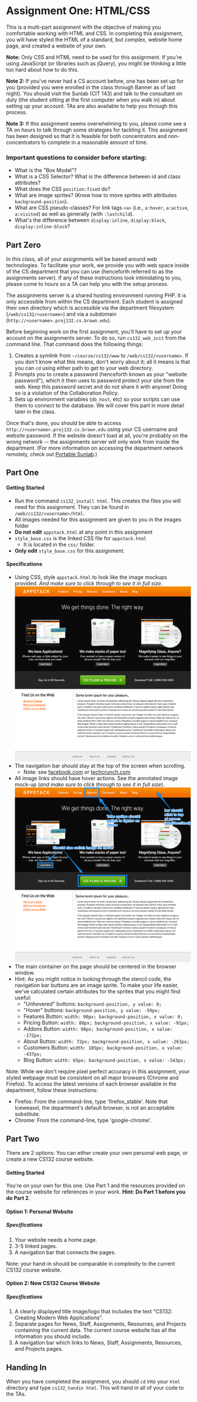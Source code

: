 # Assignment One: HTML/CSS
This is a multi-part assignment with the objective of making you comfortable working with HTML and CSS. In completing this assignment, you will have styled the HTML of a standard, but complex, website home page, and created a website of your own.

**Note:** Only CSS and HTML need to be used for this assignment. If you're using JavaScript (or libraries such as jQuery), you might be thinking a little too hard about how to do this.

**Note 2:** If you've never had a CS account before, one has been set up for you (provided you were enrolled in the class through Banner as of last night). You should visit the Sunlab (CIT 143) and talk to the consultant on duty (the student sitting at the first computer when you walk in) about setting up your account. TAs are also available to help you through this process.

**Note 3:** If this assignment seems overwhelming to you, please come see a TA on hours to talk through some strategies for tackling it. This assignment has been designed so that it is feasible for both concentrators and non-concentrators to complete in a reasonable amount of time.

### Important questions to consider before starting:
* What is the "Box Model"?
* What is a CSS Selector? What is the difference between id and class attributes?
* What does the CSS `position:fixed` do?
* What are image sprites? (Know how to move sprites with attributes `background-position`).
* What are CSS pseudo-classes?
    For link tags `<a>` (i.e., `a:hover`, `a:active`, `a:visited`) as well as generally (with `:lastchild`).
* What's the difference between `display:inline`, `display:block`, `display:inline-block`?

## Part Zero
In this class, all of your assignments will be based around web technologies. To facilitate your work, we provide you with web space inside of the CS department that you can use (henceforth referred to as the assignments server). If any of these instructions look intimidating to you, please come to hours so a TA can help you with the setup process.

The assignments server is a shared hosting environment running PHP. It is only accessible from within the CS department. Each student is assigned their own directory which is accessible via the department filesystem (`/web/cs132/<username>`) and via a subdomain (`http://<username>.proj132.cs.brown.edu`).

Before beginning work on the first assignment, you'll have to set up your account on the assignments server. To do so, run `cs132_web_init` from the command line. That command does the following things:

1. Creates a symlink from `~/course/cs132/www` to `/web/cs132/<username>`. If you don't know what this means, don't worry about it; all it means is that you can `cd` using either path to get to your web directory.
2. Prompts you to create a password (henceforth known as your "website password"), which it then uses to password protect your site from the web. Keep this password secret and do not share it with anyone! Doing so is a violation of the Collaboration Policy.
3. Sets up environment variables (`db_host`, etc) so your scripts can use them to connect to the database. We will cover this part in more detail later in the class.

Once that's done, you should be able to access `http://<username>.proj132.cs.brown.edu` using your CS username and website password. If the website doesn't load at all, you're probably on the wrong network -- the assignments server will only work from inside the department. (For more information on accessing the department network remotely, check out [Portable Sunlab][psunlab].)

  [psunlab]: http://www.cs.brown.edu/about/system/net_remote/portable_sunlab/

## Part One
#### Getting Started
* Run the command `cs132_install html`. This creates the files you will need for this assignment. They can be found in `/web/cs132/<username>/html`.
* All images needed for this assignment are given to you in the images folder
* **Do not edit** `appstack.html` at any point in this assignment
* `style_base.css` is the linked CSS file for `appstack.html`
    * It is located in the `css/` folder.
* **Only edit** `style_base.css` for this assignment.

#### Specifications
* Using CSS, style `appstack.html` to look like the image mockups provided. *And make sure to click through to see it in full size*.
    [![Appstack Mockup](HTML_part1_mockup.png)](HTML_part1_mockup.png)
* The navigation bar should stay at the top of the screen when scrolling.
    * Note: see [facebook.com](http://facebook.com) or [techcrunch.com](http://techcrunch.com)
* All image links should have hover actions. See the annotated image mock-up (*and make sure to click through to see it in full size*).
    [![Annotated Appstack Mockup](HTML_part1_annotated.png)](HTML_part1_annotated.png)
* The main container on the page should be centered in the browser window.
* Hint: As you might notice in looking through the stencil code, the navigation bar buttons are an image sprite. To make your life easier, we've calculated certain attributes for the sprites that you might find useful:
    * "Unhovered" buttons: `background-position, y value: 0;`
    * "Hover" buttons: `background-position, y value: -59px;`
    * Features Button: `width: 90px; background-position, x value: 0;`
    * Pricing Button: `width: 80px; background-position, x value: -91px;`
    * Addons Button: `width: 90px; background-position, x value: -172px;`
    * About Button: `width: 72px; background-position, x value: -263px;`
    * Customers Button: `width: 105px; background-position, x value: -437px;`
    * Blog Button: `width: 65px; background-position, x value: -543px;`

Note: While we don't require pixel perfect accuracy in this assignment, your styled webpage must be consistent on all major browsers (Chrome and Firefox). To access the latest versions of each browser available in the department, follow these instructions:

* Firefox: From the command-line, type 'firefox_stable'. Note that Iceweasel, the department's default browser, is not an acceptable substitute.
* Chrome: From the command-line, type 'google-chrome'.

## Part Two
There are 2 options: You can either create your own personal web page, or create a new CS132 course website.

#### Getting Started
You're on your own for this one. Use Part 1 and the resources provided on the course website for references in your work. **Hint: Do Part 1 before you do Part 2**.

#### Option 1: Personal Website
##### Specifications
1. Your website needs a home page.
2. 3-5 linked pages.
3. A navigation bar that connects the pages.

Note: your hand-in should be comparable in complexity to the current CS132 course website.

#### Option 2: New CS132 Course Website
##### Specifications
1. A clearly displayed title image/logo that includes the text "CS132: Creating Modern Web Applications".
2. Separate pages for News, Staff, Assignments, Resources, and Projects containing the current data. The current course website has all the information you should include.
3. A navigation bar which links to News, Staff, Assignments, Resources, and Projects pages.

## Handing In
When you have completed the assignment, you should `cd` into your `html` directory and type `cs132_handin html`. This will hand in all of your code to the TAs.
